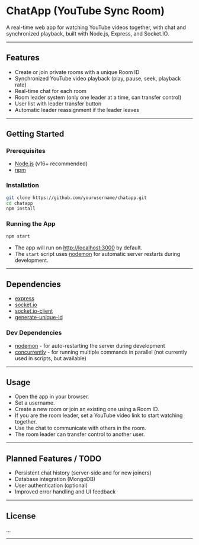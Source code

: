 # ChatApp (YouTube Sync Room)

A real-time web app for watching YouTube videos together, with chat and synchronized playback, built with Node.js, Express, and Socket.IO.

---

## Features

- Create or join private rooms with a unique Room ID
- Synchronized YouTube video playback (play, pause, seek, playback rate)
- Real-time chat for each room
- Room leader system (only one leader at a time, can transfer control)
- User list with leader transfer button
- Automatic leader reassignment if the leader leaves

---

## Getting Started

### Prerequisites

- [Node.js](https://nodejs.org/) (v16+ recommended)
- [npm](https://www.npmjs.com/)

### Installation

```bash
git clone https://github.com/yourusername/chatapp.git
cd chatapp
npm install
```

### Running the App

```bash
npm start
```
- The app will run on [http://localhost:3000](http://localhost:3000) by default.
- The `start` script uses [nodemon](https://www.npmjs.com/package/nodemon) for automatic server restarts during development.

---

## Dependencies

- [express](https://www.npmjs.com/package/express)
- [socket.io](https://www.npmjs.com/package/socket.io)
- [socket.io-client](https://www.npmjs.com/package/socket.io-client)
- [generate-unique-id](https://www.npmjs.com/package/generate-unique-id)

### Dev Dependencies

- [nodemon](https://www.npmjs.com/package/nodemon) - for auto-restarting the server during development
- [concurrently](https://www.npmjs.com/package/concurrently) - for running multiple commands in parallel (not currently used in scripts, but available)

---

## Usage

- Open the app in your browser.
- Set a username.
- Create a new room or join an existing one using a Room ID.
- If you are the room leader, set a YouTube video link to start watching together.
- Use the chat to communicate with others in the room.
- The room leader can transfer control to another user.

---

## Planned Features / TODO

- Persistent chat history (server-side and for new joiners)
- Database integration (MongoDB)
- User authentication (optional)
- Improved error handling and UI feedback

---

## License

...

---

